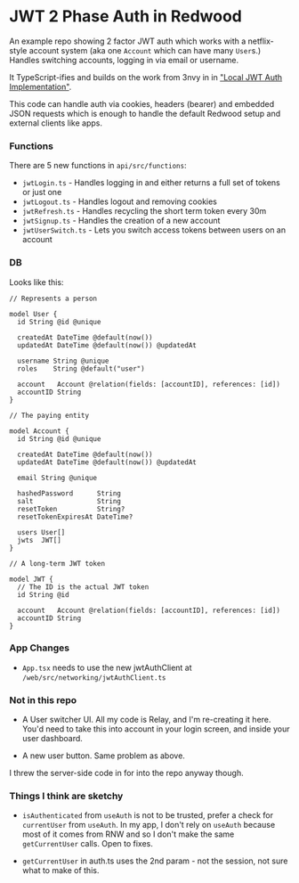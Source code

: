 # JWT 2 Phase Auth in Redwood

An example repo showing 2 factor JWT auth which works with a netflix-style account system (aka one `Account` which can have many `User`s.) Handles switching accounts, logging in via email or username.

It TypeScript-ifies and builds on the work from 3nvy in in ["Local JWT Auth Implementation"](https://community.redwoodjs.com/t/local-jwt-auth-implementation/1359/7).

This code can handle auth via cookies, headers (bearer) and embedded JSON requests which is enough to handle the default Redwood setup and external clients like apps.

### Functions

There are 5 new functions in `api/src/functions`:

- `jwtLogin.ts` - Handles logging in and either returns a full set of tokens or just one
- `jwtLogout.ts` - Handles logout and removing cookies
- `jwtRefresh.ts` - Handles recycling the short term token every 30m
- `jwtSignup.ts` - Handles the creation of a new account
- `jwtUserSwitch.ts` - Lets you switch access tokens between users on an account

### DB

Looks like this:

```prisma
// Represents a person

model User {
  id String @id @unique

  createdAt DateTime @default(now())
  updatedAt DateTime @default(now()) @updatedAt

  username String @unique
  roles    String @default("user")

  account   Account @relation(fields: [accountID], references: [id])
  accountID String
}

// The paying entity

model Account {
  id String @id @unique

  createdAt DateTime @default(now())
  updatedAt DateTime @default(now()) @updatedAt

  email String @unique

  hashedPassword      String
  salt                String
  resetToken          String?
  resetTokenExpiresAt DateTime?

  users User[]
  jwts  JWT[]
}

// A long-term JWT token

model JWT {
  // The ID is the actual JWT token
  id String @id

  account   Account @relation(fields: [accountID], references: [id])
  accountID String
}
```

### App Changes

- `App.tsx` needs to use the new jwtAuthClient at `/web/src/networking/jwtAuthClient.ts`

### Not in this repo

- A User switcher UI. All my code is Relay, and I'm re-creating it here. You'd need to take this into account in your login screen, and inside your user dashboard.

- A new user button. Same problem as above.

I threw the server-side code in for into the repo anyway though.

### Things I think are sketchy

- `isAuthenticated` from `useAuth` is not to be trusted, prefer a check for `currentUser` from `useAuth`. In my app, I don't rely on `useAuth` because most of it comes from RNW and so I don't make the same `getCurrentUser` calls. Open to fixes.

- `getCurrentUser` in auth.ts uses the 2nd param - not the session, not sure what to make of this.
